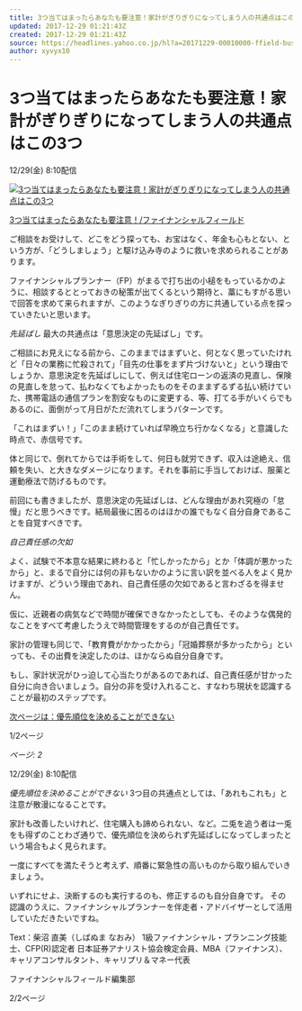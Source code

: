 ```yaml
---
title: 3つ当てはまったらあなたも要注意！家計がぎりぎりになってしまう人の共通点はこの3つ（ファイナンシャルフィールド） - Yahoo!ニュース
updated: 2017-12-29 01:21:43Z
created: 2017-12-29 01:21:43Z
source: https://headlines.yahoo.co.jp/hl?a=20171229-00010000-ffield-bus_all
author: xyvyx10
---
```


# 3つ当てはまったらあなたも要注意！家計がぎりぎりになってしまう人の共通点はこの3つ

12/29(金) 8:10配信

[![3つ当てはまったらあなたも要注意！家計がぎりぎりになってしまう人の共通点はこの3つ](../_resources/20171229-00010000-ffield-000-1-view.jpg)](https://headlines.yahoo.co.jp/hl?a=20171229-00010000-ffield-bus_all.view-000)

[3つ当てはまったらあなたも要注意！/ファイナンシャルフィールド](https://headlines.yahoo.co.jp/hl?a=20171229-00010000-ffield-bus_all.view-000)

ご相談をお受けして、どこをどう探っても、お宝はなく、年金も心もとない、という方が、「どうしましょう」と駆け込み寺のように救いを求められることがあります。

ファイナンシャルプランナー（FP）がまるで打ち出の小槌をもっているかのように、相談するととっておきの秘策が出てくるという期待と、藁にもすがる思いで回答を求めて来られますが、このようなぎりぎりの方に共通している点を探っていきたいと思います。

*先延ばし*
最大の共通点は「意思決定の先延ばし」です。

ご相談にお見えになる前から、このままではまずいと、何となく思っていたけれど「日々の業務に忙殺されて」「目先の仕事をまず片づけないと」という理由でしょうか、意思決定を先延ばしにして、例えば住宅ローンの返済の見直し、保険の見直しを怠って、払わなくてもよかったものをそのままずるずる払い続けていた、携帯電話の通信プランを割安なものに変更する、等、打てる手がいくらでもあるのに、面倒がって月日がただ流れてしまうパターンです。

「これはまずい！」「このまま続けていれば早晩立ち行かなくなる」と意識した時点で、赤信号です。

体と同じで、倒れてからでは手術をして、何日も就労できず、収入は途絶え、信頼を失い、と大きなダメージになります。それを事前に手当しておけば、服薬と運動療法で防げるものです。

前回にも書きましたが、意思決定の先延ばしは、どんな理由があれ究極の「怠慢」だと思うべきです。結局最後に困るのはほかの誰でもなく自分自身であることを自覚すべきです。

*自己責任感の欠如*

よく、試験で不本意な結果に終わると「忙しかったから」とか「体調が悪かったから」と、まるで自分には何の非もないかのように言い訳を並べる人をよく見かけますが、どういう理由であれ、自己責任感の欠如であると言わざるを得ません。

仮に、近親者の病気などで時間が確保できなかったとしても、そのような偶発的なことをすべて考慮したうえで時間管理をするのが自己責任です。

家計の管理も同じで、「教育費がかかったから」「冠婚葬祭が多かったから」といっても、その出費を決定したのは、ほかならぬ自分自身です。

もし、家計状況がひっ迫して心当たりがあるのであれば、自己責任感が甘かった自分に向き合いましょう。自分の非を受け入れること、すなわち現状を認識することが最初のステップです。

 [次ページは：優先順位を決めることができない](https://headlines.yahoo.co.jp/hl?a=20171229-00010000-ffield-bus_all&p=2)

1/2ページ

*ページ: 2*

12/29(金) 8:10配信

*優先順位を決めることができない*
3つ目の共通点としては、「あれもこれも」と注意が散漫になることです。

家計も改善したいけれど、住宅購入も諦められない、など。二兎を追う者は一兎をも得ずのことわざ通りで、優先順位を決められず先延ばしになってしまったという場合もよく見られます。

一度にすべてを満たそうと考えず、順番に緊急性の高いものから取り組んでいきましょう。

いずれにせよ、決断するのも実行するのも、修正するのも自分自身です。
その認識のうえに、ファイナンシャルプランナーを伴走者・アドバイザーとして活用していただきたいですね。

Text：柴沼 直美（しばぬま なおみ）
1級ファイナンシャル・プランニング技能士、CFP(R)認定者
日本証券アナリスト協会検定会員、MBA（ファイナンス）、
キャリアコンサルタント、キャリプリ＆マネー代表

ファイナンシャルフィールド編集部

2/2ページ